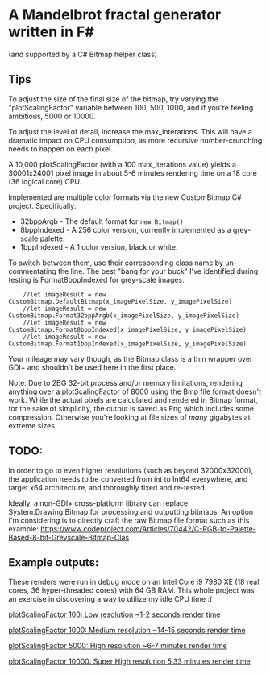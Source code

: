 # A Mandelbrot fractal generator written in F\#
(and supported by a C\# Bitmap helper class)

## Tips

To adjust the size of the final size of the bitmap, try varying the "plotScalingFactor" variable between 100, 500, 1000, and if you're feeling ambitious, 5000 or 10000.

To adjust the level of detail, increase the max_interations. This will have a dramatic impact on CPU consumption, as more recursive number-crunching needs to happen on each pixel.

A 10,000 plotScalingFactor (with a 100 max_iterations value) yields a 30001x24001 pixel image in about 5-6 minutes rendering time on a 18 core (36 logical core) CPU.

Implemented are multiple color formats via the new CustomBitmap C# project. Specifically:
* 32bppArgb - The default format for `new Bitmap()`
* 8bppIndexed - A 256 color version, currently implemented as a grey-scale palette.
* 1bppIndexed - A 1 color version, black or white.

To switch between them, use their corresponding class name by un-commentating the line. The best "bang for your buck" I've identified during testing is Format8bppIndexed for grey-scale images.

```
	//let imageResult = new CustomBitmap.DefaultBitmap(x_imagePixelSize, y_imagePixelSize)
	//let imageResult = new CustomBitmap.Format32bppArgb(x_imagePixelSize, y_imagePixelSize)
	//let imageResult = new CustomBitmap.Format8bppIndexed(x_imagePixelSize, y_imagePixelSize)
	//let imageResult = new CustomBitmap.Format1bppIndexed(x_imagePixelSize, y_imagePixelSize)
```

Your mileage may vary though, as the Bitmap class is a thin wrapper over GDI+ and shouldn't be used here in the first place.

Note: Due to 2BG 32-bit process and/or memory limitations, rendering anything over a plotScalingFactor of 8000 using the Bmp file format doesn't work. While the actual pixels are calculated and rendered in Bitmap format, for the sake of simplicity, the output is saved as Png which includes some compression. Otherwise you're looking at file sizes of _many_ gigabytes at extreme sizes.

## TODO:

In order to go to even higher resolutions (such as beyond 32000x32000), the application needs to be converted from int to Int64 everywhere, and target x64 architecture, and thoroughly fixed and re-tested.

Ideally, a non-GDI+ cross-platform library can replace System.Drawing.Bitmap for processing and outputting bitmaps. An option I'm considering is to directly craft the raw Bitmap file format such as this example: https://www.codeproject.com/Articles/70442/C-RGB-to-Palette-Based-8-bit-Greyscale-Bitmap-Clas

## Example outputs:

These renders were run in debug mode on an Intel Core i9 7980 XE (18 real cores, 36 hyper-threaded cores) with 64 GB RAM. This whole project was an exercise in discovering a way to utilize my idle CPU time :(

[plotScalingFactor 100: Low resolution ~1-2 seconds render time](https://raw.githubusercontent.com/dmaltsiniotis/mandelbrot/master/Renders/mandelbrot_lowres.bmp)

[plotScalingFactor 1000: Medium resolution ~14-15 seconds render time](https://raw.githubusercontent.com/dmaltsiniotis/mandelbrot/master/Renders/mandelbrot_medres.bmp)

[plotScalingFactor 5000: High resolution ~6-7 minutes render time](https://raw.githubusercontent.com/dmaltsiniotis/mandelbrot/master/Renders/mandelbrot_highres.bmp)

[plotScalingFactor 10000: Super High resolution 5.33 minutes render time](https://raw.githubusercontent.com/dmaltsiniotis/mandelbrot/master/Renders/mandelbrot_superhighres.png)

